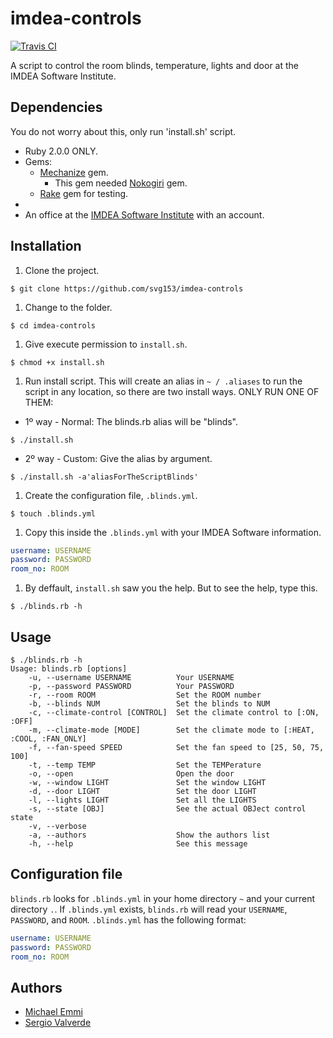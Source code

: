 imdea-controls
==============
<p align="left">
    <a href="https://travis-ci.org/svg153/imdea-controls">
        <img src="https://travis-ci.org/svg153/imdea-controls.svg?branch=dev"
             alt="Travis CI">
    </a>
</p>

A script to control the room blinds, temperature, lights and door at the IMDEA Software Institute.


Dependencies
------------

You do not worry about this, only run 'install.sh' script.

* Ruby 2.0.0 ONLY.
* Gems:
  * [Mechanize](http://mechanize.rubyforge.org/) gem.
    * This gem needed [Nokogiri](http://www.nokogiri.org/) gem.
  * [Rake](https://ruby.github.io/rake/) gem for testing.
*
* An office at the [IMDEA Software Institute](http://www.software.imdea.org) with an account.


Installation
------------
1. Clone the project.
```shell
$ git clone https://github.com/svg153/imdea-controls
```
1. Change to the folder.
```shell
$ cd imdea-controls
```
1. Give execute permission to `install.sh`.
```shell
$ chmod +x install.sh
```
1. Run install script. This will create an alias in `~ / .aliases` to run the script in any location, so there are two install ways. ONLY RUN ONE OF THEM:
  * 1º way - Normal: The blinds.rb alias will be "blinds".
  ```shell
  $ ./install.sh
  ```
  * 2º way - Custom: Give the alias by argument.
  ```shell
  $ ./install.sh -a'aliasForTheScriptBlinds'
  ```
1. Create the configuration file, `.blinds.yml`.
```shell
$ touch .blinds.yml
```
1. Copy this inside the `.blinds.yml` with your IMDEA Software information.
```yml
username: USERNAME
password: PASSWORD
room_no: ROOM
```
1. By deffault, `install.sh` saw you the help. But to see the help, type this.
```shell
$ ./blinds.rb -h
```

Usage
-----
```
$ ./blinds.rb -h
Usage: blinds.rb [options]
    -u, --username USERNAME          Your USERNAME
    -p, --password PASSWORD          Your PASSWORD
    -r, --room ROOM                  Set the ROOM number
    -b, --blinds NUM                 Set the blinds to NUM
    -c, --climate-control [CONTROL]  Set the climate control to [:ON, :OFF]
    -m, --climate-mode [MODE]        Set the climate mode to [:HEAT, :COOL, :FAN_ONLY]
    -f, --fan-speed SPEED            Set the fan speed to [25, 50, 75, 100]
    -t, --temp TEMP                  Set the TEMPerature
    -o, --open                       Open the door
    -w, --window LIGHT               Set the window LIGHT
    -d, --door LIGHT                 Set the door LIGHT
    -l, --lights LIGHT               Set all the LIGHTS
    -s, --state [OBJ]                See the actual OBJect control state
    -v, --verbose
    -a, --authors                    Show the authors list
    -h, --help                       See this message
```


Configuration file
------------------

`blinds.rb` looks for `.blinds.yml` in your home directory `~` and your current
directory `.`.  If `.blinds.yml` exists, `blinds.rb` will read your `USERNAME`,
`PASSWORD`, and `ROOM`.  `.blinds.yml` has the following format:

```yml
username: USERNAME
password: PASSWORD
room_no: ROOM
```

Authors
-------
* [Michael Emmi](https://github.com/michael-emmi)
* [Sergio Valverde](https://github.com/svg153)
